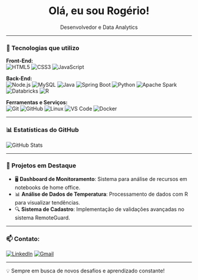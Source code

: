 <h1 align="center"> Olá, eu sou Rogério!</h1>

<p align="center">Desenvolvedor e Data Analytics </p>

---

### 🚀 Tecnologias que utilizo

**Front-End:**  
![HTML5](https://img.shields.io/badge/HTML5-E34F26?style=for-the-badge&logo=html5&logoColor=white) ![CSS3](https://img.shields.io/badge/CSS3-1572B6?style=for-the-badge&logo=css3&logoColor=white) ![JavaScript](https://img.shields.io/badge/JavaScript-F7DF1E?style=for-the-badge&logo=javascript&logoColor=black)

**Back-End:**  
![Node.js](https://img.shields.io/badge/Node.js-339933?style=for-the-badge&logo=nodedotjs&logoColor=white) ![MySQL](https://img.shields.io/badge/MySQL-4479A1?style=for-the-badge&logo=mysql&logoColor=white) ![Java](https://img.shields.io/badge/Java-ED8B00?style=for-the-badge&logo=openjdk&logoColor=white) ![Spring Boot](https://img.shields.io/badge/Spring%20Boot-6DB33F?style=for-the-badge&logo=springboot&logoColor=white) ![Python](https://img.shields.io/badge/Python-3776AB?style=for-the-badge&logo=python&logoColor=white) ![Apache Spark](https://img.shields.io/badge/Apache%20Spark-E25A1C?style=for-the-badge&logo=apachespark&logoColor=white) ![Databricks](https://img.shields.io/badge/Databricks-FF3621?style=for-the-badge&logo=databricks&logoColor=white) ![R](https://img.shields.io/badge/R-276DC3?style=for-the-badge&logo=r&logoColor=white)

**Ferramentas e Serviços:**  
![Git](https://img.shields.io/badge/Git-F05032?style=for-the-badge&logo=git&logoColor=white) ![GitHub](https://img.shields.io/badge/GitHub-181717?style=for-the-badge&logo=github&logoColor=white) ![Linux](https://img.shields.io/badge/Linux-FCC624?style=for-the-badge&logo=linux&logoColor=black) ![VS Code](https://img.shields.io/badge/VS%20Code-007ACC?style=for-the-badge&logo=visualstudiocode&logoColor=white)
![Docker](https://img.shields.io/badge/Docker-2496ED?style=for-the-badge&logo=docker&logoColor=white)  


---

### 📊 Estatísticas do GitHub

![GitHub Stats](https://github-readme-stats.vercel.app/api?username=seu&usuario&show_icons=true&theme=dark)

---

### 📌 Projetos em Destaque

- 🖥️ **Dashboard de Monitoramento**: Sistema para análise de recursos em notebooks de home office.  
- 📊 **Análise de Dados de Temperatura**: Processamento de dados com R para visualizar tendências.  
- 🔍 **Sistema de Cadastro**: Implementação de validações avançadas no sistema RemoteGuard.  

---


### 📫 Contato:  
[![LinkedIn](https://img.shields.io/badge/LinkedIn-blue?style=for-the-badge&logo=linkedin)](https://linkedin.com/in/Rog%C3%A9rio-Matzak) [![Gmail](https://img.shields.io/badge/Gmail-red?style=for-the-badge&logo=gmail&logoColor=white)](mailto:rogeriomatzak@mail.com)

---

💡 Sempre em busca de novos desafios e aprendizado constante!

